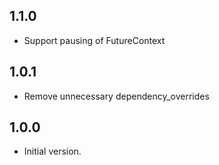 ## 1.1.0

- Support pausing of FutureContext

## 1.0.1

- Remove unnecessary dependency_overrides

## 1.0.0

- Initial version.
